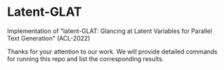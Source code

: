 # Latent-GLAT
Implementation of "latent-GLAT: Glancing at Latent Variables for Parallel Text Generation" (ACL-2022)

Thanks for your attention to our work. We will provide detailed commands for running this repo and list the corresponding results.